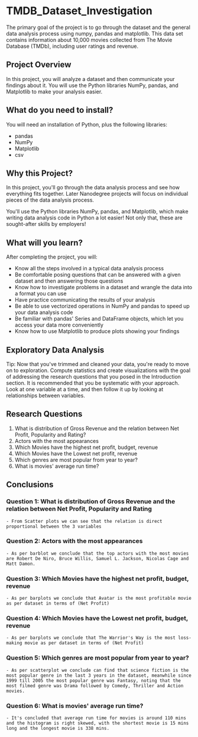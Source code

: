 # TMDB_Dataset_Investigation

The primary goal of the project is to go through the dataset and the general data analysis process using numpy, pandas and matplotlib.
This data set contains information about 10,000 movies collected from The Movie Database (TMDb), including user ratings and revenue.

## Project Overview
In this project, you will analyze a dataset and then communicate your findings about it. You will use the Python libraries NumPy, pandas, and Matplotlib to make your analysis easier.

## What do you need to install?
You will need an installation of Python, plus the following libraries:

* pandas
* NumPy
* Matplotlib
* csv

## Why this Project?
In this project, you'll go through the data analysis process and see how everything fits together. Later Nanodegree projects will focus on individual pieces of the data analysis process.

You'll use the Python libraries NumPy, pandas, and Matplotlib, which make writing data analysis code in Python a lot easier! Not only that, these are sought-after skills by employers!

## What will you learn?
After completing the project, you will:

- Know all the steps involved in a typical data analysis process
- Be comfortable posing questions that can be answered with a given dataset and then answering those questions
- Know how to investigate problems in a dataset and wrangle the data into a format you can use
- Have practice communicating the results of your analysis
- Be able to use vectorized operations in NumPy and pandas to speed up your data analysis code
- Be familiar with pandas' Series and DataFrame objects, which let you access your data more conveniently
- Know how to use Matplotlib to produce plots showing your findings

## Exploratory Data Analysis
Tip: Now that you've trimmed and cleaned your data, you're ready to move on to exploration. Compute statistics and create visualizations with the goal of addressing the research questions that you posed in the Introduction section. It is recommended that you be systematic with your approach. Look at one variable at a time, and then follow it up by looking at relationships between variables.

## Research Questions

1. What is distribution of Gross Revenue and the relation between Net Profit, Popularity and Rating?
2. Actors with the most appearances
3. Which Movies have the highest net profit, budget, revenue
4. Which Movies have the Lowest net profit, revenue
5. Which genres are most popular from year to year?
6. What is movies' average run time?

## Conclusions

### Question 1: What is distribution of Gross Revenue and the relation between Net Profit, Popularity and Rating

    - From Scatter plots we can see that the relation is direct proportional between the 3 variables

### Question 2: Actors with the most appearances

    - As per barblot we conclude that the top actors with the most movies are Robert De Niro, Bruce Willis, Samuel L. Jackson, Nicolas Cage and Matt Damon.

### Question 3: Which Movies have the highest net profit, budget, revenue

    - As per barplots we conclude that Avatar is the most profitable movie as per dataset in terms of (Net Profit)

### Question 4: Which Movies have the Lowest net profit, budget, revenue

    - As per barplots we conclude that The Warrior's Way is the most loss-making movie as per dataset in terms of (Net Profit)

### Question 5: Which genres are most popular from year to year?

    - As per scatterplot we conclude can find that science fiction is the most popular genre in the last 3 years in the dataset, meanwhile since 1999 till 2005 the most popular genre was Fantasy, noting that the most filmed genre was Drama followed by Comedy, Thriller and Action movies.

### Question 6: What is movies' average run time?

    - It's concluded that average run time for movies is around 110 mins and the histogram is right skewed, with the shortest movie is 15 mins long and the longest movie is 338 mins.


